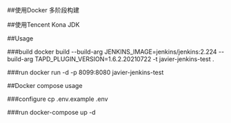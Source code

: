 ##使用Docker 多阶段构建

##使用Tencent Kona JDK



##Usage

###build
docker build --build-arg JENKINS_IMAGE=jenkins/jenkins:2.224 --build-arg TAPD_PLUGIN_VERSION=1.6.2.20210722  -t javier-jenkins-test .

###run
docker run -d -p 8099:8080 javier-jenkins-test


##Docker compose usage

###configure
cp .env.example .env

###run
docker-compose up -d


